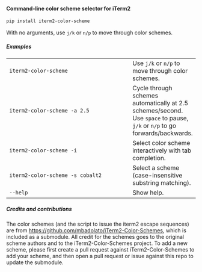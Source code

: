 #### Command-line color scheme selector for iTerm2

```sh
pip install iterm2-color-scheme
```

With no arguments, use `j/k` or `n/p` to move through color schemes.

##### Examples

<table>
  <tr>
    <td><code>iterm2-color-scheme</code></td>
    <td>Use <code>j/k</code> or <code>n/p</code> to move through color schemes.</td>
  </tr>
  <tr>
    <td style="width:100%"><code>iterm2-color-scheme -a 2.5</code></td>
    <td>Cycle through schemes automatically at 2.5 schemes/second. Use <code>space</code> to pause, <code>j/k</code> or <code>n/p</code> to go forwards/backwards.</td>
  </tr>
  <tr>
    <td><code>iterm2-color-scheme -i</code></td>
    <td>Select color scheme interactively with tab completion.</td>
  </tr>
  <tr>
    <td><code>iterm2-color-scheme -s cobalt2</code></td>
    <td>Select a scheme (case-insensitive substring matching).</td>
  </tr>
  <tr>
    <td><code>--help</code></td>
    <td>Show help.</td>
  </tr>
</table>


##### Credits and contributions

The color schemes (and the script to issue the iterm2 escape sequences) are
from https://github.com/mbadolato/iTerm2-Color-Schemes, which is included as a
submodule. All credit for the schemes goes to the original scheme authors and
to the iTerm2-Color-Schemes project. To add a new scheme, please first create a
pull request against iTerm2-Color-Schemes to add your scheme, and then open a
pull request or issue against this repo to update the submodule.
